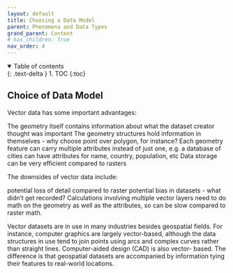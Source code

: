 ```yaml
---
layout: default
title: Choosing a Data Model
parent: Phenomena and Data Types
grand_parent: Content
# has_children: True
nav_order: 4
---
```


<details open markdown="block">
  <summary>
    Table of contents
  </summary>
  {: .text-delta }
1. TOC
{:toc}
</details>

## Choice of Data Model
Vector data has some important advantages:

  The geometry itself contains information about what the dataset creator thought was important
  The geometry structures hold information in themselves - why choose point over polygon, for instance?
  Each geometry feature can carry multiple attributes instead of just one, e.g. a database of cities can have attributes for name, country, population, etc
  Data storage can be very efficient compared to rasters

The downsides of vector data include:

  potential loss of detail compared to raster
  potential bias in datasets - what didn’t get recorded?
  Calculations involving multiple vector layers need to do math on the geometry as well as the attributes, so can be slow compared to raster math.

Vector datasets are in use in many industries besides geospatial fields. For instance, computer graphics are largely vector-based, although the data structures in use tend to join points using arcs and complex curves rather than straight lines. Computer-aided design (CAD) is also vector- based. The difference is that geospatial datasets are accompanied by information tying their features to real-world locations.
